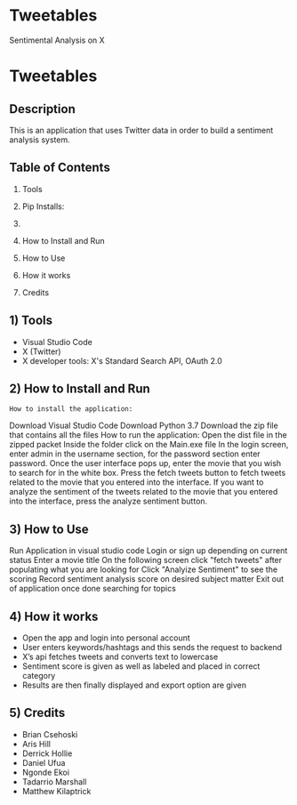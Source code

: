 # Tweetables
Sentimental Analysis on X
# Tweetables

## **Description**
This is an application that uses Twitter data in order to build a sentiment analysis system.

## **Table of Contents**
1)  Tools
2) Pip Installs:
3) 
    
4)  How to Install and Run
    
5) How to Use
    
6)  How it works
    
7) Credits

## 1) **Tools**
- Visual Studio Code
- X (Twitter)
- X developer tools: X's Standard Search API, OAuth 2.0

## 2) **How to Install and Run**
	How to install the application:
Download Visual Studio Code
Download Python 3.7
Download the zip file that contains all the files
How to run the application: 
Open the dist file in the zipped packet
Inside the folder click on the Main.exe file
In the login screen, enter admin in the username section, for the password section enter password.
Once the user interface pops up, enter the movie that you wish to search for in the white box. 
Press the fetch tweets button to fetch tweets related to the movie that you entered into the interface.
If you want to analyze the sentiment of the tweets related to the movie that you entered into the interface, press the analyze sentiment button.


## 3) **How to Use**
Run Application in visual studio code
Login or sign up depending on current status
Enter a movie title
On the following screen click "fetch tweets" after populating what you are looking for 
Click "Analyize Sentiment" to see the scoring
Record sentiment analysis score on desired subject matter 
Exit out of application once done searching for topics 


## 4) **How it works**

- Open the app and login into personal account 
- User enters keywords/hashtags and this sends the request to backend
- X’s api fetches tweets and converts text to lowercase
- Sentiment score is given as well as labeled and placed in correct category 
- Results are then finally displayed and export option are given 

## 5) **Credits**
- Brian Csehoski
- Aris Hill
- Derrick Hollie
- Daniel Ufua
- Ngonde Ekoi
- Tadarrio Marshall
- Matthew Kilaptrick 


